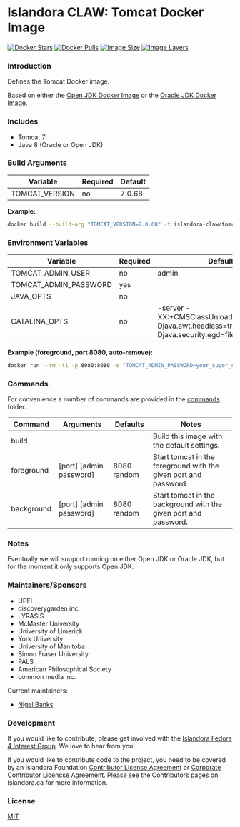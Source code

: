 # Islandora CLAW: Tomcat Docker Image

[![Docker Stars](https://img.shields.io/docker/stars/islandora-claw/tomcat.svg)](https://hub.docker.com/r/islandora-claw/tomcat/)
[![Docker Pulls](https://img.shields.io/docker/pulls/islandora-claw/tomcat.svg)](https://hub.docker.com/r/islandora-claw/tomcat/)
[![Image Size](https://img.shields.io/imagelayers/image-size/islandora-claw/tomcat/latest.svg)](https://imagelayers.io/?images=islandora-claw/tomcat:latest)
[![Image Layers](https://img.shields.io/imagelayers/layers/islandora-claw/tomcat/latest.svg)](https://imagelayers.io/?images=islandora-claw/tomcat:latest)

### Introduction

Defines the Tomcat Docker image. 

Based on either the
[Open JDK Docker Image](https://github.com/Islandora-CLAW/docker-open-jdk) or
the
[Oracle JDK Docker Image](https://github.com/Islandora-CLAW/docker-oracle-jdk).

### Includes

* Tomcat 7
* Java 8 (Oracle or Open JDK)

### Build Arguments

| Variable       | Required | Default |
|----------------|----------|---------|
| TOMCAT_VERSION | no       |  7.0.68 |

**Example:**
```bash
docker build --build-arg "TOMCAT_VERSION=7.0.68" -t islandora-claw/tomcat .
```

### Environment Variables

| Variable              | Required | Default                                                                                              |
|-----------------------|----------|------------------------------------------------------------------------------------------------------|
| TOMCAT_ADMIN_USER     | no       | admin                                                                                                |
| TOMCAT_ADMIN_PASSWORD | yes      |                                                                                                      |
| JAVA_OPTS             | no       |                                                                                                      |
| CATALINA_OPTS         | no       | -server -XX:+CMSClassUnloadingEnabled -Djava.awt.headless=true -Djava.security.egd=file:/dev/urandom |

**Example (foreground, port 8080, auto-remove):**
```bash
docker run --rm -ti -p 8080:8080 -e "TOMCAT_ADMIN_PASSWORD=your_super_secure_password" islandora-claw/tomcat
```

### Commands

For convenience a number of commands are provided in the [commands](/commands)
folder.

| Command    | Arguments               | Defaults    | Notes                                                            |
|------------|-------------------------|-------------|------------------------------------------------------------------|
| build      |                         |             | Build this image with the default settings.                      |
| foreground | [port] [admin password] | 8080 random | Start tomcat in the foreground with the given port and password. |
| background | [port] [admin password] | 8080 random | Start tomcat in the background with the given port and password. |

### Notes

Eventually we will support running on either Open JDK or Oracle JDK, but
for the moment it only supports Open JDK.

### Maintainers/Sponsors

* UPEI
* discoverygarden inc.
* LYRASIS
* McMaster University
* University of Limerick
* York University
* University of Manitoba
* Simon Fraser University
* PALS
* American Philosophical Society
* common media inc.

Current maintainers:

* [Nigel Banks](https://github.com/nigelgbanks)

### Development

If you would like to contribute, please get involved with the
[Islandora Fedora 4 Interest Group](https://github.com/Islandora/Islandora-Fedora4-Interest-Group).
We love to hear from you!

If you would like to contribute code to the project, you need to be covered by
an Islandora Foundation
[Contributor License Agreement](http://islandora.ca/sites/default/files/islandora_cla.pdf)
or
[Corporate Contributor Licencse Agreement](http://islandora.ca/sites/default/files/islandora_ccla.pdf).
Please see the [Contributors](http://islandora.ca/resources/contributors) pages
on Islandora.ca for more information.

### License

[MIT](https://opensource.org/licenses/MIT)
